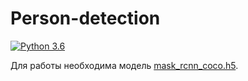 # Person-detection

[![Python 3.6](https://img.shields.io/badge/python-3.7.9-blue.svg)](https://www.python.org/downloads/release/python-379/)

Для работы необходима модель [mask_rcnn_coco.h5](https://github.com/matterport/Mask_RCNN/releases/download/v2.0/mask_rcnn_coco.h5).
